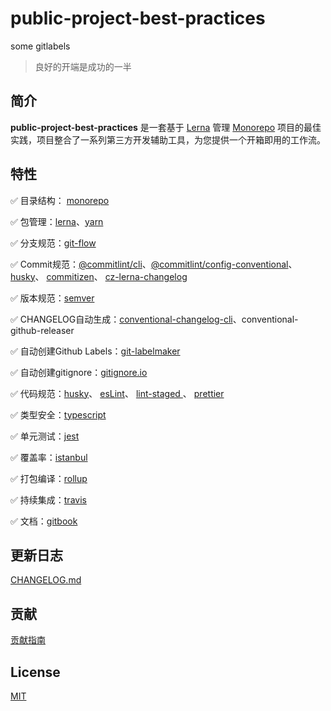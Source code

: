 # public-project-best-practices

some gitlabels

> 良好的开端是成功的一半

## 简介

**public-project-best-practices** 是一套基于 [Lerna](https://lerna.js.org/) 管理 [Monorepo](https://en.wikipedia.org/wiki/Monorepo) 项目的最佳实践，项目整合了一系列第三方开发辅助工具，为您提供一个开箱即用的工作流。

## 特性

✅ 目录结构： [monorepo](https://en.wikipedia.org/wiki/Monorepo)

✅ 包管理：[lerna](https://lerna.js.org/)、[yarn](https://github.com/yarnpkg/yarn)

✅ 分支规范：[git-flow](https://github.com/nvie/gitflow)

✅ Commit规范：[@commitlint/cli](https://github.com/conventional-changelog/commitlint)、[@commitlint/config-conventional](https://www.conventionalcommits.org/zh-cn/v1.0.0-beta.4/#%e7%ba%a6%e5%ae%9a%e5%bc%8f%e6%8f%90%e4%ba%a4%e8%a7%84%e8%8c%83)、 [husky](https://github.com/typicode/husky)、 [commitizen](https://github.com/commitizen/cz-cli)、 [cz-lerna-changelog](https://github.com/atlassian/cz-lerna-changelog)

✅ 版本规范：[semver](https://semver.org/lang/zh-CN/)

✅ CHANGELOG自动生成：[conventional-changelog-cli](https://github.com/conventional-changelog/conventional-changelog)、conventional-github-releaser

✅ 自动创建Github Labels：[git-labelmaker](https://github.com/himynameisdave/git-labelmaker)

✅ 自动创建gitignore：[gitignore.io](https://gitignore.io/)

✅ 代码规范：[husky](https://github.com/typicode/husky)、 [esLint](https://github.com/eslint/eslint)、 [lint-staged ](https://github.com/okonet/lint-staged)、 [prettier](https://github.com/prettier/prettier)

✅ 类型安全：[typescript](https://github.com/microsoft/TypeScript)

✅ 单元测试：[jest](https://github.com/facebook/jest)

✅ 覆盖率：[istanbul](https://github.com/istanbuljs)

✅ 打包编译：[rollup](https://github.com/rollup/rollup)

✅ 持续集成：[travis](https://travis-ci.org/)

✅ 文档：[gitbook](https://github.com/GitbookIO/gitbook)

## 更新日志

[CHANGELOG.md](./CHANGELOG.md)

## 贡献

[贡献指南](./CONTRIBUTING.md)

## License

[MIT](https://opensource.org/licenses/MIT)
